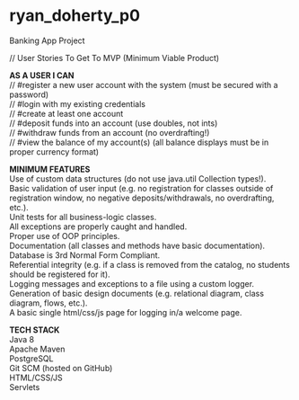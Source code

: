 # ryan_doherty_p0
Banking App Project

// User Stories To Get To MVP (Minimum Viable Product)

<b>AS A USER I CAN</b><br>
// #register a new user account with the system (must be secured with a password)<br>
// #login with my existing credentials<br>
// #create at least one account<br>
// #deposit funds into an account (use doubles, not ints)<br>
// #withdraw funds from an account (no overdrafting!)<br>
// #view the balance of my account(s) (all balance displays must be in proper currency format) <br>

<b>MINIMUM FEATURES</b><br>
Use of custom data structures (do not use java.util Collection types!).<br>
Basic validation of user input (e.g. no registration for classes outside of registration window, no negative deposits/withdrawals, no overdrafting, etc.).<br>
Unit tests for all business-logic classes.<br>
All exceptions are properly caught and handled.<br>
Proper use of OOP principles.<br>
Documentation (all classes and methods have basic documentation).<br>
Database is 3rd Normal Form Compliant.<br>
Referential integrity (e.g. if a class is removed from the catalog, no students should be registered for it).<br>
Logging messages and exceptions to a file using a custom logger.<br>
Generation of basic design documents (e.g. relational diagram, class diagram, flows, etc.).<br>
A basic single html/css/js page for logging in/a welcome page.<br>

<b>TECH STACK</b><br>
Java 8<br>
Apache Maven<br>
PostgreSQL <br>
Git SCM (hosted on GitHub)<br>
HTML/CSS/JS<br>
Servlets<br>
